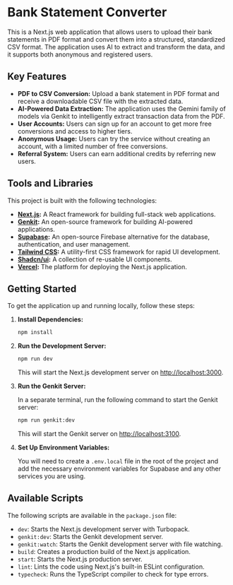 # Bank Statement Converter

This is a Next.js web application that allows users to upload their bank statements in PDF format and convert them into a structured, standardized CSV format. The application uses AI to extract and transform the data, and it supports both anonymous and registered users.

## Key Features

*   **PDF to CSV Conversion:** Upload a bank statement in PDF format and receive a downloadable CSV file with the extracted data.
*   **AI-Powered Data Extraction:** The application uses the Gemini family of models via Genkit to intelligently extract transaction data from the PDF.
*   **User Accounts:** Users can sign up for an account to get more free conversions and access to higher tiers.
*   **Anonymous Usage:** Users can try the service without creating an account, with a limited number of free conversions.
*   **Referral System:** Users can earn additional credits by referring new users.

## Tools and Libraries

This project is built with the following technologies:

*   **[Next.js](https://nextjs.org/):** A React framework for building full-stack web applications.
*   **[Genkit](https://firebase.google.com/docs/genkit):** An open-source framework for building AI-powered applications.
*   **[Supabase](https://supabase.com/):** An open-source Firebase alternative for the database, authentication, and user management.
*   **[Tailwind CSS](https://tailwindcss.com/):** A utility-first CSS framework for rapid UI development.
*   **[Shadcn/ui](https://ui.shadcn.com/):** A collection of re-usable UI components.
*   **[Vercel](https://vercel.com/):** The platform for deploying the Next.js application.

## Getting Started

To get the application up and running locally, follow these steps:

1.  **Install Dependencies:**

    ```bash
    npm install
    ```

2.  **Run the Development Server:**

    ```bash
    npm run dev
    ```

    This will start the Next.js development server on [http://localhost:3000](http://localhost:3000).

3.  **Run the Genkit Server:**

    In a separate terminal, run the following command to start the Genkit server:

    ```bash
    npm run genkit:dev
    ```

    This will start the Genkit server on [http://localhost:3100](http://localhost:3100).

4.  **Set Up Environment Variables:**

    You will need to create a `.env.local` file in the root of the project and add the necessary environment variables for Supabase and any other services you are using.

## Available Scripts

The following scripts are available in the `package.json` file:

*   `dev`: Starts the Next.js development server with Turbopack.
*   `genkit:dev`: Starts the Genkit development server.
*   `genkit:watch`: Starts the Genkit development server with file watching.
*   `build`: Creates a production build of the Next.js application.
*   `start`: Starts the Next.js production server.
*   `lint`: Lints the code using Next.js's built-in ESLint configuration.
*   `typecheck`: Runs the TypeScript compiler to check for type errors.
